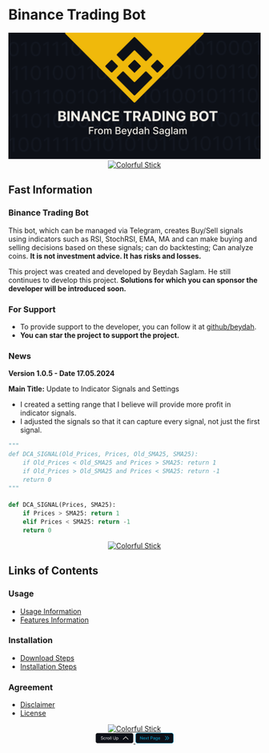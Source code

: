 # Binance Trading Bot

<div style="text-align:center;">
    <a href="#binance-trading-bot">
        <img src="https://raw.githubusercontent.com/beydah/asset/main/banner/binance-trading-bot-upper.png" alt="Colorful Stick">
    </a>
</div>

<div style="text-align:center;">
    <a href="#binance-trading-bot">
        <img src="https://i.imgur.com/waxVImv.png" alt="Colorful Stick">
    </a>
</div>

## Fast Information
### Binance Trading Bot

This bot, which can be managed via Telegram, creates Buy/Sell signals using indicators such as 
RSI, StochRSI, EMA, MA and can make buying and selling decisions based on these signals; can do backtesting; 
Can analyze coins. **It is not investment advice. It has risks and losses.**

This project was created and developed by Beydah Saglam. He still continues to develop this project. 
**Solutions for which you can sponsor the developer will be introduced soon.**

### For Support
- To provide support to the developer, you can follow it at [github/beydah](https://github.com/beydah).
- **You can star the project to support the project.**

### News 
**Version 1.0.5 - Date 17.05.2024**

**Main Title:** Update to Indicator Signals and Settings
- I created a setting range that I believe will provide more profit in indicator signals.
- I adjusted the signals so that it can capture every signal, not just the first signal.

````python
"""
def DCA_SIGNAL(Old_Prices, Prices, Old_SMA25, SMA25):
    if Old_Prices < Old_SMA25 and Prices > SMA25: return 1
    if Old_Prices > Old_SMA25 and Prices < SMA25: return -1
    return 0
"""

def DCA_SIGNAL(Prices, SMA25):
    if Prices > SMA25: return 1
    elif Prices < SMA25: return -1
    return 0
````

<div style="text-align:center;">
    <a href="#binance-trading-bot">
        <img src="https://i.imgur.com/waxVImv.png" alt="Colorful Stick">
    </a>
</div>

## Links of Contents
### Usage
- [Usage Information](https://github.com/beydah/Binance-Trading-Bot/blob/main/documents/usage.md#usage-information)
- [Features Information](https://github.com/beydah/Binance-Trading-Bot/blob/main/documents/usage.md#features-information)

### Installation
- [Download Steps](https://github.com/beydah/Binance-Trading-Bot/blob/main/documents/installation.md#download-steps)
- [Installation Steps](https://github.com/beydah/Binance-Trading-Bot/blob/main/documents/installation.md#installation-steps)

### Agreement
- [Disclaimer](https://github.com/beydah/Binance-Trading-Bot/blob/main/documents/agreement.md#disclaimer)
- [License](https://github.com/beydah/Binance-Trading-Bot/blob/main/documents/agreement.md#license)

<div style="text-align:center;">
    <a href="#binance-trading-bot">
        <img src="https://i.imgur.com/waxVImv.png" alt="Colorful Stick">
    </a>
</div>

<div style="text-align: center;">
    <a href="#binance-trading-bot">
        <img src="https://raw.githubusercontent.com/beydah/asset/main/button/scroll_off.png" style="width: 15%;"  alt="^ Scroll UP ^">
    </a>
    <a href="https://github.com/beydah/Binance-Trading-Bot/blob/main/documents/usage.md">
        <img src="https://raw.githubusercontent.com/beydah/asset/main/button/next_on.png" style="width: 15%;"  alt=">> Continue Reading >>">
    </a>
</div>
